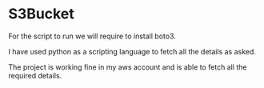 # S3Bucket

For the script to run we will require to install boto3.

I have used python as a scripting language to fetch all the details as asked.

The project is working fine in my aws account and is able to fetch all the required details.

